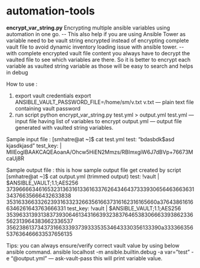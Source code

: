 # automation-tools

**encrypt_var_string.py**
Encrypting multiple ansible variables using automation in one go. 
-- This also help if you are using Ansible Tower as variable need to be vault string encrypted instead of encrypting complete vault file to avoid dynamic inventory loading issue with ansible tower. 
-- with complete encrypted vault file content you always have to decrypt the vaulted file to see which variables are there. So it is better to encrypt each variable as vaulted string variable as those will be easy to search and helps in debug

How to use :
1) export vault credentials
export ANSIBLE_VAULT_PASSWORD_FILE=/home/sm/v.txt
v.txt — plain text file containing vault password
2) run script
python encrypt_var_string.py test.yml > output.yml
test.yml — input file having list of variables to encrypt
output.yml — output file generated with vaulted string variables.

Sample input file :
[smhatre@at ~]$ cat test.yml
test: “bdasbdk$asd kjasdkjasd”
test_key: |
MIIEogIBAAKCAQEAoanA/Ohcw5HiEN2Mmzs/RBImxgiW6J7dBVp+76673McaUj8R

Sample output file :
this is how sample output file get created by script
[smhatre@at ~]$ cat output.yml (trimmed output)
test: !vault |
$ANSIBLE_VAULT;1.1;AES256
37396666346165323136316133616337626434643733393065646366363134376635666432633838
3531633663326239316332326635616637316162316165660a376438616166346261643763666331
test_key: !vault |
$ANSIBLE_VAULT;1.1;AES256
35396331393138373930646134316639323837646538306663393862336562313964383662336537
3562386137343731663339373933353534643330356133390a333366356537636466633537656135

Tips:
you can always ensure/verify correct vault value by using below ansible command.
ansible localhost -m ansible.builtin.debug -a var=”test” -e “@output.yml” — ask-vault-pass
this will print variable value.
